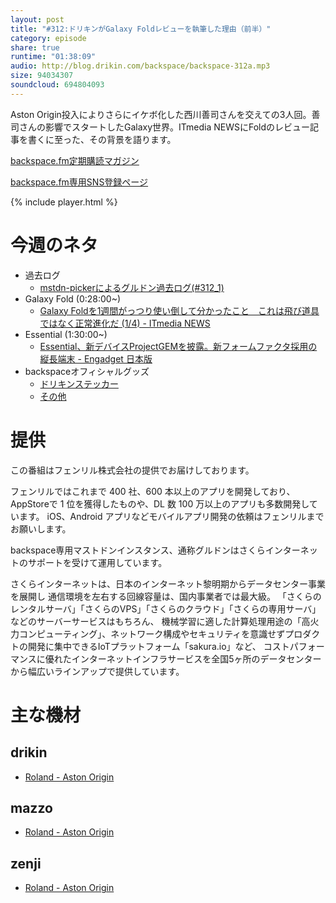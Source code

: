 ```yaml
---
layout: post
title: "#312:ドリキンがGalaxy Foldレビューを執筆した理由（前半）"
category: episode
share: true
runtime: "01:38:09"
audio: http://blog.drikin.com/backspace/backspace-312a.mp3
size: 94034307
soundcloud: 694804093
---
```


Aston Origin投入によりさらにイケボ化した西川善司さんを交えての3人回。善司さんの影響でスタートしたGalaxy世界。ITmedia NEWSにFoldのレビュー記事を書くに至った、その背景を語ります。

[backspace.fm定期購読マガジン](https://note.mu/drikin/m/m55ec296b7655)

[backspace.fm専用SNS登録ページ](https://mstdn.guru/invite/3WVHpSMr)

{% include player.html %}


# 今週のネタ
* 過去ログ
  * [mstdn-pickerによるグルドン過去ログ(#312_1)](https://rbtnn.github.io/mstdn-picker/?instance=mstdn.guru&since_id=102947452750827484&max_id=102947868357152809)
* Galaxy Fold (0:28:00~)
  * [Galaxy Foldを1週間がっつり使い倒して分かったこと　これは飛び道具ではなく正常進化だ (1/4) - ITmedia NEWS](https://www.itmedia.co.jp/news/articles/1910/09/news103.html)
* Essential (1:30:00~)
  * [Essential、新デバイスProjectGEMを披露。新フォームファクタ採用の縦長端末 - Engadget 日本版](https://japanese.engadget.com/2019/10/08/essential-projectgem/)
* backspaceオフィシャルグッズ
  * [ドリキンステッカー](https://backspace.thebase.in/)
  * [その他](https://www.zazzle.co.jp/s/backspace+%E3%82%AE%E3%83%95%E3%83%88)

# 提供

この番組はフェンリル株式会社の提供でお届けしております。

フェンリルではこれまで 400 社、600 本以上のアプリを開発しており、AppStoreで 1 位を獲得したものや、DL 数 100 万以上のアプリも多数開発しています。
iOS、Android アプリなどモバイルアプリ開発の依頼はフェンリルまでお願いします。

backspace専用マストドンインスタンス、通称グルドンはさくらインターネットのサポートを受けて運用しています。

さくらインターネットは、日本のインターネット黎明期からデータセンター事業を展開し
通信環境を左右する回線容量は、国内事業者では最大級。
「さくらのレンタルサーバ」「さくらのVPS」「さくらのクラウド」「さくらの専用サーバ」などのサーバーサービスはもちろん、
機械学習に適した計算処理用途の「高火力コンピューティング」、ネットワーク構成やセキュリティを意識せずプロダクトの開発に集中できるIoTプラットフォーム「sakura.io」など、
コストパフォーマンスに優れたインターネットインフラサービスを全国5ヶ所のデータセンターから幅広いラインアップで提供しています。

# 主な機材

## drikin
* [Roland - Aston Origin](http://amzn.asia/1OwAZ0w)

## mazzo
* [Roland - Aston Origin](http://amzn.asia/1OwAZ0w)

## zenji
* [Roland - Aston Origin](http://amzn.asia/1OwAZ0w)

